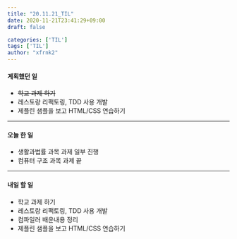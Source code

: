 ```yaml
---
title: "20.11.21_TIL"
date: 2020-11-21T23:41:29+09:00
draft: false

categories: ['TIL']
tags: ['TIL']
author: "xfrnk2"
---
```

#### 계획했던 일
+ ~~학교 과제 하기~~
+ 레스토랑 리팩토링, TDD 사용 개발
+ 제플린 샘플을 보고 HTML/CSS 연습하기
---
#### 오늘 한 일
+ 생활과법률 과목 과제 일부 진행
+ 컴퓨터 구조 과목 과제 끝
---   
#### 내일 할 일 
+ 학교 과제 하기
+ 레스토랑 리팩토링, TDD 사용 개발
+ 컴파일러 배운내용 정리
+ 제플린 샘플을 보고 HTML/CSS 연습하기